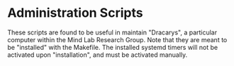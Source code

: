 # Administration Scripts
These scripts are found to be useful in maintain "Dracarys",
a particular computer within the Mind Lab Research Group.
Note that they are meant to be "installed" with the Makefile.
The installed systemd timers will not be activated upon "installation",
and must be activated manually.
